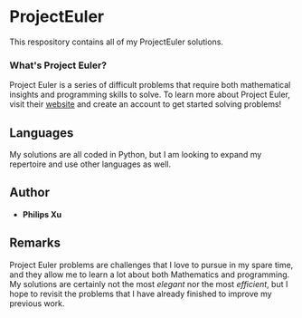 # ProjectEuler
This respository contains all of my ProjectEuler solutions. 

### What's Project Euler?
Project Euler is a series of difficult problems that require both mathematical insights and programming skills to solve. To learn more about Project Euler, visit their [website](https://projecteuler.net/) and create an account to get started solving problems!

## Languages
My solutions are all coded in Python, but I am looking to expand my repertoire and use other languages as well.

## Author
* **Philips Xu**

## Remarks
Project Euler problems are challenges that I love to pursue in my spare time, and they allow me to learn a lot about both Mathematics and programming. My solutions are certainly not the most *elegant* nor the most *efficient*, but I hope to revisit the problems that I have already finished to improve my previous work.
